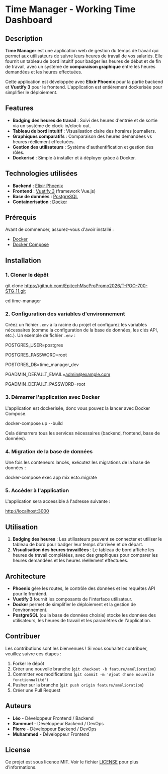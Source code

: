 
# Time Manager - Working Time Dashboard

## Description

**Time Manager** est une application web de gestion du temps de travail qui permet aux utilisateurs de suivre leurs heures de travail de vos salariés. Elle fournit un tableau de bord intuitif pour badger les heures de début et de fin de travail, avec un système de **comparaison graphique** entre les heures demandées et les heures effectuées.

Cette application est développée avec **Elixir Phoenix** pour la partie backend et **Vuetify 3** pour le frontend. L'application est entièrement dockerisée pour simplifier le déploiement.

## Features

- **Badging des heures de travail** : Suivi des heures d'entrée et de sortie via un système de clock-in/clock-out.
- **Tableau de bord intuitif** : Visualisation claire des horaires journaliers.
- **Graphiques comparatifs** : Comparaison des heures demandées vs heures réellement effectuées.
- **Gestion des utilisateurs** : Système d'authentification et gestion des rôles.
- **Dockerisé** : Simple à installer et à déployer grâce à Docker.

## Technologies utilisées

- **Backend** : [Elixir Phoenix](https://www.phoenixframework.org/)
- **Frontend** : [Vuetify 3](https://next.vuetifyjs.com/en/) (framework Vue.js)
- **Base de données** : [PostgreSQL](https://www.postgresql.org/)
- **Containerisation** : [Docker](https://www.docker.com/)

## Prérequis

Avant de commencer, assurez-vous d'avoir installé :

- [Docker](https://www.docker.com/)
- [Docker Compose](https://docs.docker.com/compose/)

## Installation

### 1. Cloner le dépôt

git clone <https://github.com/EpitechMscProPromo2026/T-POO-700-STG_11.git>

cd time-manager

### 2. Configuration des variables d'environnement

Créez un fichier `.env` à la racine du projet et configurez les variables nécessaires (comme la configuration de la base de données, les clés API, etc.). Un exemple de fichier `.env` :

POSTGRES_USER=postgres

POSTGRES_PASSWORD=root

POSTGRES_DB=time_manager_dev

PGADMIN_DEFAULT_EMAIL=<admin@example.com>

PGADMIN_DEFAULT_PASSWORD=root

### 3. Démarrer l'application avec Docker

L'application est dockerisée, donc vous pouvez la lancer avec Docker Compose.

docker-compose up --build

Cela démarrera tous les services nécessaires (backend, frontend, base de données).

### 4. Migration de la base de données

Une fois les conteneurs lancés, exécutez les migrations de la base de données :

docker-compose exec app mix ecto.migrate

### 5. Accéder à l'application

L'application sera accessible à l'adresse suivante :

<http://localhost:3000>

## Utilisation

1. **Badging des heures** : Les utilisateurs peuvent se connecter et utiliser le tableau de bord pour badger leur temps d'arrivée et de départ.
2. **Visualisation des heures travaillées** : Le tableau de bord affiche les heures de travail complétées, avec des graphiques pour comparer les heures demandées et les heures réellement effectuées.

## Architecture

- **Phoenix** gère les routes, le contrôle des données et les requêtes API pour le frontend.
- **Vuetify 3** fournit les composants de l'interface utilisateur.
- **Docker** permet de simplifier le déploiement et la gestion de l'environnement.
- **PostgreSQL** (ou la base de données choisie) stocke les données des utilisateurs, les heures de travail et les paramètres de l'application.

## Contribuer

Les contributions sont les bienvenues ! Si vous souhaitez contribuer, veuillez suivre ces étapes :

1. Forker le dépôt
2. Créer une nouvelle branche (`git checkout -b feature/amélioration`)
3. Committer vos modifications (`git commit -m 'Ajout d'une nouvelle fonctionnalité'`)
4. Pusher sur la branche (`git push origin feature/amélioration`)
5. Créer une Pull Request

## Auteurs

- **Léo** - Développeur Frontend / Backend
- **Sammuel** - Développeur Backend / DevOps
- **Pierre** - Développeur Backend / DevOps
- **Muhammed** - Développeur Frontend

## License

Ce projet est sous licence MIT. Voir le fichier [LICENSE](LICENSE) pour plus d'informations.
